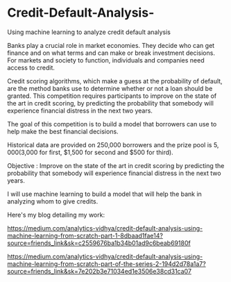 # Credit-Default-Analysis-
Using machine learning to analyze credit default analysis

Banks play a crucial role in market economies. They decide who can get finance and on what terms and can make or break investment decisions. For markets and society to function, individuals and companies need access to credit. 

Credit scoring algorithms, which make a guess at the probability of default, are the method banks use to determine whether or not a loan should be granted. This competition requires participants to improve on the state of the art in credit scoring, by predicting the probability that somebody will experience financial distress in the next two years.

The goal of this competition is to build a model that borrowers can use to help make the best financial decisions.

Historical data are provided on 250,000 borrowers and the prize pool is $5,000 ($3,000 for first, $1,500 for second and $500 for third).

Objective : Improve on the state of the art in credit scoring by predicting the probability that somebody will experience financial distress in the next two years.

I will use machine learning to build a model that will help the bank in analyzing whom to give credits.

Here's my blog detailing my work:

https://medium.com/analytics-vidhya/credit-default-analysis-using-machine-learning-from-scratch-part-1-8dbaad1fae14?source=friends_link&sk=c2559676ba1b34b01ad9c6beab69180f

https://medium.com/analytics-vidhya/credit-default-analysis-using-machine-learning-from-scratch-part-of-the-series-2-194d2d78a1a7?source=friends_link&sk=7e202b3e71034ed1e3506e38cd31ca07
